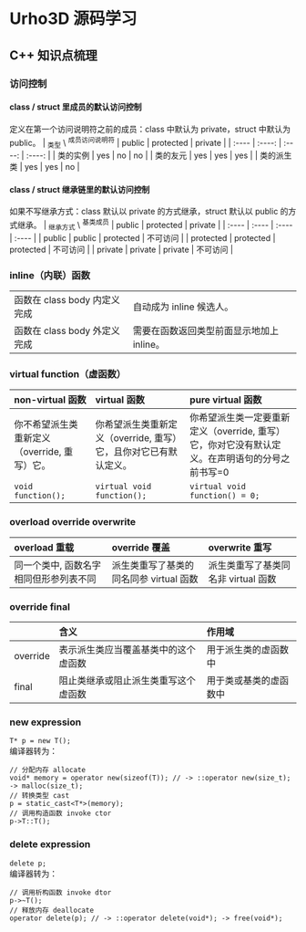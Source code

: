 # Urho3D 源码学习

## C++ 知识点梳理

### 访问控制
#### class / struct 里成员的默认访问控制
定义在第一个访问说明符之前的成员：class 中默认为 private，struct 中默认为 public。
| <sub>类型</sub> \ <sup>成员访问说明符</sup> | public | protected | private |
| :---- | :----: | :----: | :----: |
| 类的实例 | yes  | no | no |
| 类的友元 | yes | yes | yes |
| 类的派生类 | yes | yes | no |

#### class / struct 继承链里的默认访问控制
如果不写继承方式：class 默认以 private 的方式继承，struct 默认以 public 的方式继承。
| <sub>继承方式</sub> \ <sup>基类成员</sup> | public | protected | private |
| :---- | :---- | :---- | :---- |
| public | public  | protected | 不可访问 |
| protected | protected | protected | 不可访问 |
| private | private | private | 不可访问 |

### inline（内联）函数
| | |
| :---- | :---- |
| 函数在 class body 内定义完成 | 自动成为 inline 候选人。 |
| 函数在 class body 外定义完成 | 需要在函数返回类型前面显示地加上 inline。 |

### virtual function（虚函数）
| non-virtual 函数 | virtual 函数 | pure virtual 函数 |
| :-----| :---- | :---- |
| 你不希望派生类重新定义（override, 重写）它。 | 你希望派生类重新定义（override, 重写）它，且你对它已有默认定义。 | 你希望派生类一定要重新定义（override, 重写）它，你对它没有默认定义。在声明语句的分号之前书写=0 |
| `void function();` | `virtual void function();` | `virtual void function() = 0;` |

### overload override overwrite
| overload 重载 | override 覆盖 | overwrite 重写 |
| :---- | :---- | :---- |
| 同一个类中, 函数名字相同但形参列表不同 | 派生类重写了基类的同名同参 virtual 函数 | 派生类重写了基类同名非 virtual 函数 |

### override final
| | 含义 | 作用域 |
| :---- | :---- | :---- |
| override | 表示派生类应当覆盖基类中的这个虚函数 | 用于派生类的虚函数中 |
| final | 阻止类继承或阻止派生类重写这个虚函数 | 用于类或基类的虚函数中 |

### new expression
```T* p = new T();```</br>
编译器转为：
```
// 分配内存 allocate
void* memory = operator new(sizeof(T)); // -> ::operator new(size_t); -> malloc(size_t);
// 转换类型 cast
p = static_cast<T*>(memory);
// 调用构造函数 invoke ctor
p->T::T();
```

### delete expression
```delete p;```</br>
编译器转为：
```
// 调用析构函数 invoke dtor
p->~T();
// 释放内存 deallocate
operator delete(p); // -> ::operator delete(void*); -> free(void*);
```
